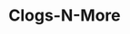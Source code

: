 ---
title: "Clogs-N-More"
url: /portland/clogs-n-more-southeast-hawthorne-boulevard/
shop: Schuhe
---